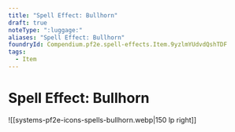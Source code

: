 ```yaml
---
title: "Spell Effect: Bullhorn"
draft: true
noteType: ":luggage:"
aliases: "Spell Effect: Bullhorn"
foundryId: Compendium.pf2e.spell-effects.Item.9yzlmYUdvdQshTDF
tags:
  - Item
---
```


# Spell Effect: Bullhorn
![[systems-pf2e-icons-spells-bullhorn.webp|150 lp right]]

